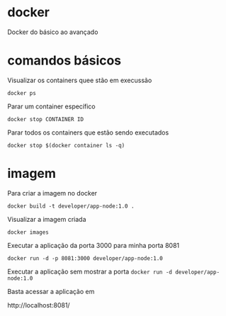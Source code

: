 # docker
Docker do básico ao avançado

# comandos básicos

Visualizar os containers quee stão em execussão

```docker ps```

Parar um container específico

```docker stop CONTAINER ID```

Parar todos os containers que estão sendo executados

```docker stop $(docker container ls -q)```

# imagem

Para criar a imagem no docker

```docker build -t developer/app-node:1.0 .```

Visualizar a imagem criada

```docker images```

Executar a aplicação da porta 3000 para minha porta 8081

```docker run -d -p 8081:3000 developer/app-node:1.0```

Executar a aplicação sem mostrar a porta
```docker run -d developer/app-node:1.0```

Basta acessar a aplicação em

http://localhost:8081/